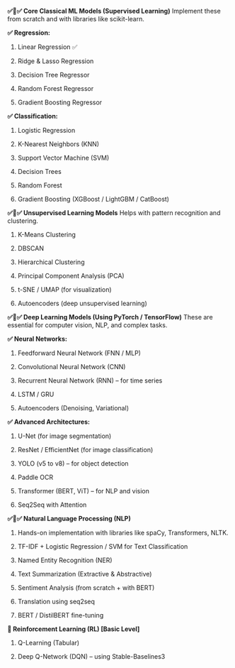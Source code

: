**✅🔸✅ Core Classical ML Models (Supervised Learning)**
Implement these from scratch and with libraries like scikit-learn.

**✅ Regression:**
1. Linear Regression ✅

2. Ridge & Lasso Regression

3. Decision Tree Regressor

4. Random Forest Regressor

5. Gradient Boosting Regressor

**✅ Classification:**
1. Logistic Regression

2. K-Nearest Neighbors (KNN)

3. Support Vector Machine (SVM)

4. Decision Trees

5. Random Forest

6. Gradient Boosting (XGBoost / LightGBM / CatBoost)

**✅🔸✅ Unsupervised Learning Models**
Helps with pattern recognition and clustering.

1. K-Means Clustering

2. DBSCAN

3. Hierarchical Clustering

4. Principal Component Analysis (PCA)

5. t-SNE / UMAP (for visualization)

6. Autoencoders (deep unsupervised learning)

**✅🔸✅ Deep Learning Models (Using PyTorch / TensorFlow)**
These are essential for computer vision, NLP, and complex tasks.

**✅ Neural Networks:**
1. Feedforward Neural Network (FNN / MLP)

2. Convolutional Neural Network (CNN)

3. Recurrent Neural Network (RNN) – for time series

4. LSTM / GRU

5. Autoencoders (Denoising, Variational)

**✅ Advanced Architectures:**
1. U-Net (for image segmentation)

2. ResNet / EfficientNet (for image classification)

3. YOLO (v5 to v8) – for object detection

4. Paddle OCR

5. Transformer (BERT, ViT) – for NLP and vision

6. Seq2Seq with Attention

**✅🔸✅ Natural Language Processing (NLP)**
1. Hands-on implementation with libraries like spaCy, Transformers, NLTK.

2. TF-IDF + Logistic Regression / SVM for Text Classification

3. Named Entity Recognition (NER)

4. Text Summarization (Extractive & Abstractive)

5. Sentiment Analysis (from scratch + with BERT)

6. Translation using seq2seq

7. BERT / DistilBERT fine-tuning

**🔸 Reinforcement Learning (RL) [Basic Level]**
1. Q-Learning (Tabular)

2. Deep Q-Network (DQN) – using Stable-Baselines3
